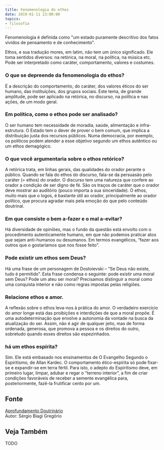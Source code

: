 ```yaml
---
title: Fenomenologia do ethos
date: 2019-01-11 13:00:00
topics: 
- filosofia 
---
```



Fenomenologia é definida como "um estado puramente descritivo dos
fatos vividos de pensamento e de conhecimento".

Ethos, e sua tradução mores, em latim, não tem um único
significado. Ele toma sentidos diversos: na retórica, na moral, na
política, na música etc. Pode ser interpretado como caráter,
comportamento, valores e costumes.

### O que se depreende da fenomenologia do ethos?
É a descrição do comportamento, do caráter, dos valores éticos do ser
humano, das instituições, dos grupos sociais. Este tema, de grande
amplitude, pode ser aplicado na retórica, no discurso, na política e nas
ações, de um modo geral.

### Em política, como o ethos pode ser analisado?
O ser humano tem necessidade de moradia, saúde, alimentação e
infra-estrutura. O Estado tem o dever de prover o bem comum, que implica
a distribuição justa dos recursos públicos. Numa democracia, por
exemplo, os políticos podem atender a esse objetivo segundo um ethos
autêntico ou um ethos demagógico.

### O que você argumentaria sobre o ethos retórico?
A retórica trata, em linhas gerais, das qualidades do orador perante o
público. Quando se fala do ethos do discurso, fala-se da persuasão pelo
caráter (= ethos) do orador. O discurso tem uma natureza que confere ao
orador a condição de ser digno de fé. São os traços de caráter que o
orador deve mostrar ao auditório (pouco importa a sua sinceridade). O
ethos, muito mais que o logos, é bastante útil ao orador,
principalmente ao orador político, que procura agradar mais pela emoção
do que pelo conteúdo doutrinal.

### Em que consiste o bem a-fazer e o mal a-evitar?
Há diversidade de opiniões, mas o fundo da questão está envolto com o
procedimento autenticamente humano, em que não podemos praticar atos que
sejam anti-humanos ou desumanos. Em termos evangélicos, “fazer aos
outros que o gostaríamos que nos fosse feito”.

### Pode existir um ethos sem Deus?
Há uma frase de um personagem de Dostoievski – “Se Deus não existe, tudo
é permitido”. Esta frase condensa o seguinte: pode existir uma moral sem
Deus? Pode um ateu ser moral? Precisamos distinguir a moral como uma
conquista interior e não como regras impostas pelas religiões.

### Relacione ethos e amor.

A reflexão sobre o ethos leva-nos à prática do amor. O verdadeiro
exercício do amor longe está das proibições e interdições de que a moral
propõe. É uma autodeterminação que envolve a autonomia da vontade na
busca da atualização do ser. Assim, não é agir de qualquer jeito, mas de
forma ordenada, generosa, que promova a pessoa e os direitos do outro,
sobretudo quando esses direitos são espezinhados.

### há um ethos espírita?
Sim. Ele está embasado nos ensinamentos de O Evangelho Segundo o
Espiritismo, de Allan Kardec. O comportamento ético-espírita só pode
fixar-se e expandir-se em terra fértil. Para isto, o adepto do
Espiritismo deve, em primeiro lugar, limpar, adubar e regar o “terreno
interior”, a fim de criar condições favoráveis de receber a semente
evangélica para, posteriormente, fazê-la frutificar cento por um.


## Fonte
[Aprofundamento Doutrinário](https://sites.google.com/view/aprofundamentodoutrinario/fenomenologia-do-ethos)  
Autor: Sérgio Biagi Gregório



## Veja Também
TODO


